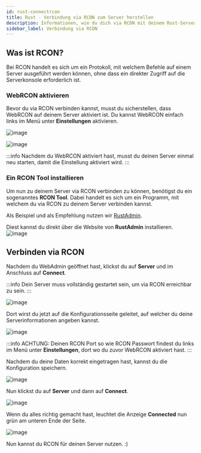 ```yaml
---
id: rust-connectrcon
title: Rust - Verbindung via RCON zum Server herstellen
description: Informationen, wie du dich via RCON mit deinem Rust-Server von ZAP-Hosting verbinden kannst, um deinen Server zu verwalten - ZAP-Hosting.com Dokumentation
sidebar_label: Verbindung via RCON
---
```


## Was ist RCON?

Bei RCON handelt es sich um ein Protokoll, mit welchem Befehle auf einem Server ausgeführt werden können, ohne dass ein direkter Zugriff auf die Serverkonsole erforderlich ist.

### WebRCON aktivieren

Bevor du via RCON verbinden kannst, musst du sicherstellen, dass WebRCON auf deinem Server aktiviert ist.
Du kannst WebRCON einfach links im Menü unter **Einstellungen** aktivieren.

![image](https://user-images.githubusercontent.com/26007280/189935075-d8410086-a638-4ae5-814a-c91e65abf812.png)

![image](https://user-images.githubusercontent.com/26007280/189935132-22df1a52-81c1-4edd-895d-723ace8fa1b9.png)

:::info
Nachdem du WebRCON aktiviert hast, musst du deinen Server einmal neu starten, damit die Einstellung aktiviert wird. 
:::

### Ein RCON Tool installieren

Um nun zu deinem Server via RCON verbinden zu können, benötigst du ein sogenanntes **RCON Tool**. Dabei handelt es sich um ein Programm, mit welchem du via RCON zu deinem Server verbinden kannst. 

Als Beispiel und als Empfehlung nutzen wir [RustAdmin](https://www.rustadmin.com/).

Diest kannst du direkt über die Website von **RustAdmin** installieren.
![image](https://user-images.githubusercontent.com/26007280/189935195-073a0878-1aa1-437a-8761-d1434d069469.png)

## Verbinden via RCON

Nachdem du WebAdmin geöffnet hast, klickst du auf **Server** und im Anschluss auf **Connect**.

:::info
Dein Server muss vollständig gestartet sein, um via RCON erreichbar zu sein. 
:::

![image](https://user-images.githubusercontent.com/26007280/189935408-315587b5-0f51-4728-8de5-b08de52e023e.png)

Dort wirst du jetzt auf die Konfigurationsseite geleitet, auf welcher du deine Serverinformationen angeben kannst.

![image](https://user-images.githubusercontent.com/26007280/189935448-6236075d-bcef-478e-9f9e-b481033cfcac.png)

:::info
ACHTUNG: Deinen RCON Port so wie RCON Passwort findest du links im Menü unter **Einstellungen**, dort wo du zuvor WebRCON aktiviert hast. 
:::

Nachdem du deine Daten korrekt eingetragen hast, kannst du die Konfiguration speichern.

![image](https://user-images.githubusercontent.com/26007280/189935483-81b3a158-e1ea-4a56-9719-2ccebdc45155.png)

Nun klickst du auf **Server** und dann auf **Connect**.

![image](https://user-images.githubusercontent.com/26007280/189935514-550db0b4-493c-41f6-ab5a-158dbc184b6b.png)

Wenn du alles richtig gemacht hast, leuchtet die Anzeige **Connected** nun grün am unteren Ende der Seite.

![image](https://user-images.githubusercontent.com/26007280/189935617-64849a03-c969-46a0-9765-58c73ca0c551.png)

Nun kannst du RCON für deinen Server nutzen. :) 
